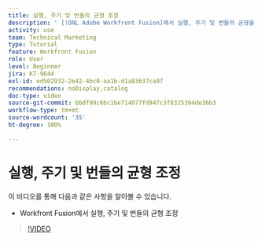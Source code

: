 ```yaml
---
title: 실행, 주기 및 번들의 균형 조정
description: ' [!DNL Adobe Workfront Fusion]에서 실행, 주기 및 번들의 균형을 조절하는 것을 알아봅니다.'
activity: use
team: Technical Marketing
type: Tutorial
feature: Workfront Fusion
role: User
level: Beginner
jira: KT-9044
exl-id: ed502932-2e42-4bc0-aa1b-d1a83637ca97
recommendations: noDisplay,catalog
doc-type: video
source-git-commit: bbdf99c6bc1be714077fd94fc3f8325394de36b3
workflow-type: tm+mt
source-wordcount: '35'
ht-degree: 100%

---
```


# 실행, 주기 및 번들의 균형 조정

이 비디오를 통해 다음과 같은 사항을 알아볼 수 있습니다.

* Workfront Fusion에서 실행, 주기 및 번들의 균형 조정

>[!VIDEO](https://video.tv.adobe.com/v/335285/?quality=12&learn=on&enablevpops=1)
